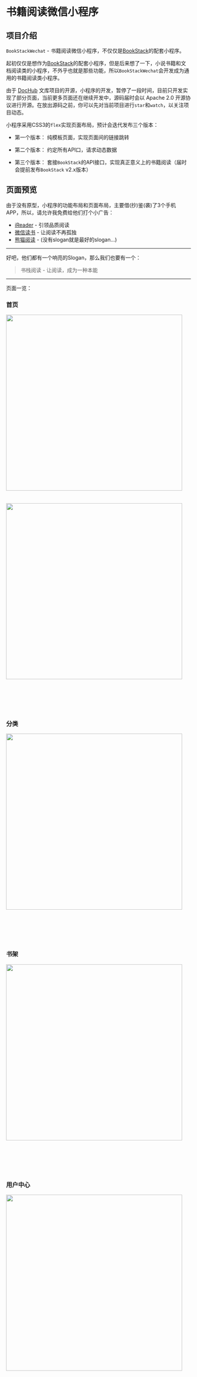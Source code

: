 # 书籍阅读微信小程序

## 项目介绍
`BookStackWechat` - 书籍阅读微信小程序，不仅仅是[BookStack](https://gitee.com/TruthHun/BookStack)的配套小程序。

起初仅仅是想作为[BookStack](https://github.com/TruthHun/BookStack)的配套小程序，但是后来想了一下，小说书籍和文档阅读类的小程序，不外乎也就是那些功能，所以`BookStackWechat`会开发成为通用的书籍阅读类小程序。

由于 [DocHub](https://gitee.com/TruthHun/DocHub) 文库项目的开源，小程序的开发，暂停了一段时间，目前只开发实现了部分页面，当前更多页面还在继续开发中，源码届时会以 Apache 2.0 开源协议进行开源。在放出源码之前，你可以先对当前项目进行`star`和`watch`，以关注项目动态。

小程序采用CSS3的`flex`实现页面布局，预计会迭代发布三个版本：

- 第一个版本： 纯模板页面，实现页面间的链接跳转

- 第二个版本： 约定所有API口，请求动态数据

- 第三个版本： 套接`BookStack`的API接口，实现真正意义上的书籍阅读（届时会提前发布`BookStack` v2.x版本）

## 页面预览

由于没有原型，小程序的功能布局和页面布局，主要借(抄)鉴(袭)了3个手机APP，所以，请允许我免费给他们打个小广告：

- [iReader](http://www.zhangyue.com/) - 引领品质阅读
- [微信读书](http://weread.qq.com/) - 让阅读不再孤独
- [熊猫阅读](http://www.pandadushu.com/) - (没有slogan就是最好的slogan...)

-------

好吧，他们都有一个响亮的Slogan，那么我们也要有一个：

> 书栈阅读 - 让阅读，成为一种本能

-------

页面一览：

### 首页


<img width="480" src="screenshot/index1.png"/>

<br/>
<br/>
<br/>

<img width="480" src="screenshot/index2.png"/>

<br/>
<br/>
<br/>
<br/>
<br/>
<br/>

### 分类


<img width="480" src="screenshot/cate.png"/>


<br/>
<br/>
<br/>
<br/>
<br/>
<br/>

### 书架


<img width="480" src="screenshot/bookshelf.png"/>


<br/>
<br/>
<br/>
<br/>
<br/>
<br/>

### 用户中心

<img width="480" src="screenshot/me.png"/>




